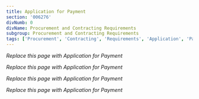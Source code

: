 ```yaml
---
title: Application for Payment
section: '006276'
divNumb: 0
divName: Procurement and Contracting Requirements
subgroup: Procurement and Contracting Requirements
tags: ['Procurement', 'Contracting', 'Requirements', 'Application', 'Payment']
---
```



*Replace this page with Application for Payment*

*Replace this page with Application for Payment*

*Replace this page with Application for Payment*

*Replace this page with Application for Payment*

